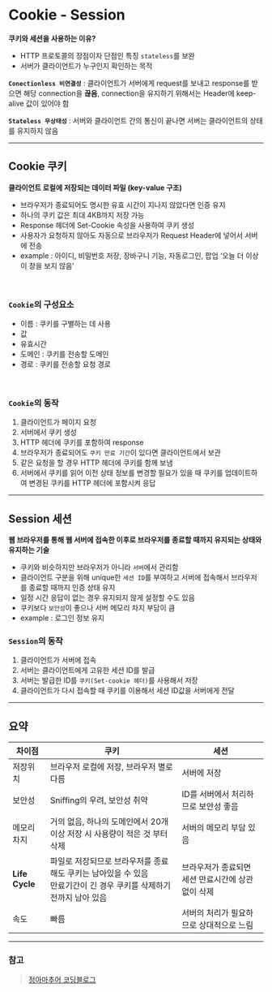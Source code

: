 # Cookie - Session

__쿠키와 세션을 사용하는 이유?__
- HTTP 프로토콜의 장점이자 단점인 특징 `stateless`를 보완
- 서버가 클라이언트가 누구인지 확인하는 목적

__`Conectionless 비연결성`__ : 클라이언트가 서버에게 request를 보내고 response를 받으면 해당 connection을 __끊음__,  connection을 유지하기 위해서는 Header에 keep-alive 값이 있어야 함

__`Stateless 무상태성`__ : 서버와 클라이언트 간의 통신이 끝나면 서버는 클라이언트의 상태를 유지하지 않음

---

## Cookie 쿠키
__클라이언트 로컬에 저장되는 데이터 파일 (key-value 구조)__

- 브라우저가 종료되어도 명시한 유효 시간이 지나지 않았다면 인증 유지
- 하나의 쿠키 값은 최대 4KB까지 저장 가능
- Response 헤더에 Set-Cookie 속성을 사용하여 쿠키 생성
- 사용자가 요청하지 않아도 자동으로 브라우저가 Request Header에 넣어서 서버에 전송
- example : 아이디, 비밀번호 저장, 장바구니 기능, 자동로그인, 팝업 ‘오늘 더 이상 이 창을 보지 않음’

<br> 

### `Cookie`의 구성요소
- 이름 : 쿠키를 구별하는 데 사용
- 값
- 유효시간
- 도메인 : 쿠키를 전송할 도메인
- 경로 : 쿠키를 전송할 요청 경로

<br> 

### `Cookie`의 동작
1. 클라이언트가 페이지 요청
2. 서버에서 쿠키 생성
3. HTTP 헤더에 쿠키를 포함하여 response
4. 브라우저가 종료되어도 `쿠키 만료 기간`이 있다면 클라이언트에서 보관
5. 같은 요청을 할 경우 HTTP 헤더에 쿠키를 함께 보냄
6. 서버에서 쿠키를 읽어 이전 상태 정보를 변경할 필요가 있을 때 쿠키를 업데이트하여 변경된 쿠키를 HTTP 헤더에 포함시켜 응답

---

## Session 세션
__웹 브라우저를 통해 웹 서버에 접속한 이후로 브라우저를 종료할 때까지 유지되는 상태와 유지하는 기술__
- 쿠키와 비슷하지만 브라우저가 아니라 `서버`에서 관리함
- 클라이언트 구분을 위해 unique한 `세션 ID`를 부여하고 서버에 접속해서 브라우저를 종료할 때까지 인증 상태 유지
- 일정 시간 응답이 없는 경우 유지되지 않게 설정할 수도 있음
- 쿠키보다 `보안성`이 좋으나 서버 메모리 차지 부담이 큼
- example : 로그인 정보 유지

### `Session`의 동작
1. 클라이언트가 서버에 접속
2. 서버는 클라이언트에게 고유한 세션 ID를 발급
3. 서버는 발급한 ID를 `쿠키(Set-cookie 헤더)`를 사용해서 저장
4. 클라이언트가 다시 접속할 때 쿠키를 이용해서 세션 ID값을 서버에게 전달

---
## 요약
 차이점| 쿠키 | 세션
 --- | --- | ---
 저장위치 | 브라우저 로컬에 저장, 브라우저 별로 다름 | 서버에 저장
 보안성 | Sniffing의 우려, 보안성 취약 | ID를 서버에서 처리하므로 보안성 좋음
 메모리 차지 | 거의 없음, 하나의 도메인에서 20개 이상 저장 시 사용량이 적은 것 부터 삭제 | 서버의 메모리 부담 있음
 __Life Cycle__ | 파일로 저장되므로 브라우저를 종료해도 쿠키는 남아있을 수 있음<br> 만료기간이 긴 경우 쿠키를 삭제하기 전까지 남아 있음 | 브라우저가 종료되면 세션 만료시간에 상관없이 삭제
 속도 | 빠름 | 서버의 처리가 필요하므로 상대적으로 느림
 
 ---
 ### 참고
 > [정아마추어 코딩블로그](https://jeong-pro.tistory.com/80)<br>
 